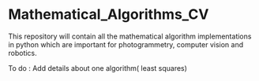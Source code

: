 # Mathematical_Algorithms_CV

This repository will contain all the mathematical algorithm implementations in python which are important for photogrammetry, computer vision and robotics.

To do : Add details about one algorithm( least squares)